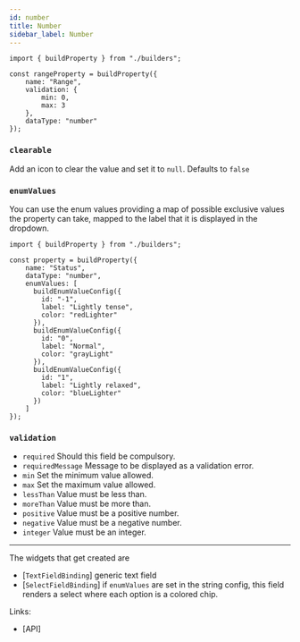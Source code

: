 ```yaml
---
id: number
title: Number
sidebar_label: Number
---
```


```tsx
import { buildProperty } from "./builders";

const rangeProperty = buildProperty({
    name: "Range",
    validation: {
        min: 0,
        max: 3
    },
    dataType: "number"
});
```

### `clearable`
Add an icon to clear the value and set it to `null`. Defaults to `false`


### `enumValues`
You can use the enum values providing a map of possible
  exclusive values the property can take, mapped to the label that it is
  displayed in the dropdown.


```tsx
import { buildProperty } from "./builders";

const property = buildProperty({
    name: "Status",
    dataType: "number",
    enumValues: [
      buildEnumValueConfig({
        id: "-1",
        label: "Lightly tense",
        color: "redLighter"
      }),
      buildEnumValueConfig({
        id: "0",
        label: "Normal",
        color: "grayLight"
      }),
      buildEnumValueConfig({
        id: "1",
        label: "Lightly relaxed",
        color: "blueLighter"
      })
    ]
});
```

### `validation`

* `required` Should this field be compulsory.
* `requiredMessage` Message to be displayed as a validation error.
* `min` Set the minimum value allowed.
* `max` Set the maximum value allowed.
* `lessThan` Value must be less than.
* `moreThan` Value must be more than.
* `positive` Value must be a positive number.
* `negative` Value must be a negative number.
* `integer` Value must be an integer.


---

The widgets that get created are
- [`TextFieldBinding`] generic text field
- [`SelectFieldBinding`] if `enumValues` are set in the string config, this field renders a select
  where each option is a colored chip.

Links:
- [API]
